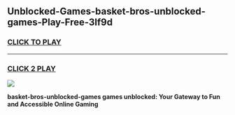 
## Unblocked-Games-basket-bros-unblocked-games-Play-Free-3lf9d
<h3>
<a href="https://premium76.site?title=basket-bros-unblocked-games&ref=22A">CLICK TO PLAY</a></h3>
<hr>

<h3>
<a href="https://premium76.site?title=basket-bros-unblocked-games&ref=22A">CLICK 2 PLAY</a>
  
</h3>

<a href="https://premium76.site?title=basket-bros-unblocked-games&ref=22A"><img src="https://clearcache.store/games.png"></a>


**basket-bros-unblocked-games games unblocked: Your Gateway to Fun and Accessible Online Gaming**
